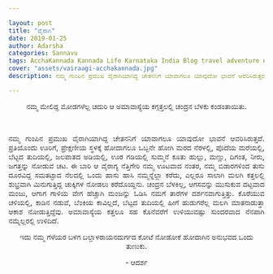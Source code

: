 ```yaml
---

layout: post
title: "ವೈರಾಗಿ"
date: 2019-01-25
author: Adarsha
categories: Sannavu
tags: AcchaKannada Kannada Life Karnataka India Blog travel adventure night vairaagi philosophy peace love nature philosopher
cover: "assets/vairaagi-acchakannada.jpg"
description: ನಮ್ಮ ಗುಂಪಿನ ಪ್ರಮುಖ ವೈರಾಗಿಯಾಗಿದ್ದ ಚೇತನನಿಗೆ ಯಾವಾಗಲೂ ಯಾವುದೋ ಭಾವನೆ ಆವರಿಸಿರುತ್ತದೆ.

---
```


<p align ="center">ನಮ್ಮ ಮೇಲಿದ್ದ ಮೋಡಗಳೆಲ್ಲ ಚದುರಿ ಆ ಅಮಾವಾಸ್ಯೆಯ ಕಗ್ಗತ್ತಲಲ್ಲಿ ಚಂದ್ರನ ಬೆಳಕು ಕಂಡಂತಾಯಿತು.</p><br>
<p align ="justify">ನಮ್ಮ ಗುಂಪಿನ ಪ್ರಮುಖ ವೈರಾಗಿಯಾಗಿದ್ದ ಚೇತನನಿಗೆ ಯಾವಾಗಲೂ ಯಾವುದೋ ಭಾವನೆ ಆವರಿಸಿರುತ್ತದೆ. ಪ್ರತಿಯೊಂದು ಊರಿಗೆ, ಪ್ರೇಕ್ಷಣೀಯ <!--more-->ಸ್ಥಳಕ್ಕೆ ಹೋದಾಗಲೂ ಒಬ್ಬನೇ ಹೋಗಿ ಮರದ ನೆರಳಲ್ಲಿ, ಪೊದೆಯ ಮರೆಯಲ್ಲಿ, ಬೆಟ್ಟದ ತುದಿಯಲ್ಲಿ, ಜಲಪಾತದ ಅಡಿಯಲ್ಲಿ, ಊರ ಗಡಿಯಲ್ಲಿ ಸುಮ್ಮನೆ ಕೂತು ಹುಲ್ಲು, ಮಣ್ಣು, ದಿಗಂತ, ನೀರು, ಜಗತ್ತನ್ನು ನೋಡುವ ಚಟ. ಈ ಬಾರಿ ಆ ವೈರಾಗ್ಯ ನೆತ್ತಿಗೇರಿ ನಮ್ಮ ಊಟವಾದ ನಂತರ, ನಮ್ಮ ಬಿಡಾರಗಳಿಂದ ತುಸು ದೂರವಿದ್ದ ಸಮತಟ್ಟಾದ ನೆಲದಲ್ಲಿ ಒಂದು ಹಾಸು ಹಾಸಿ ನಮ್ಮನ್ನೆಲ್ಲಾ ಕರೆದು, ಎಲ್ಲರೂ ಸಾಲಾಗಿ ಮಲಗಿ ಕತ್ತಲಲ್ಲಿ ಶುಭ್ರವಾಗಿ ಮಿನುಗುತ್ತಿದ್ದ ಚುಕ್ಕಿಗಳ ನೋಡಲು ಕರೆದೊಯ್ದನು. ಚಂದ್ರನ ಬೆಳಕಿಲ್ಲ, ಆಗಸವನ್ನು ಮುಸುಕುವ ದಟ್ಟವಾದ ಮಂಜು, ಆಗಾಗ ಗಾಳಿಯ ವೇಗ ಹೆಚ್ಚಾಗಿ ಮಂಜನ್ನು ಓಡಿಸಿ ನಮಗೆ ತಾರೆಗಳ ದರ್ಶನವಾಗುತ್ತಿತ್ತು. ಕೊರೆಯುವ ಚಳಿಯಲ್ಲಿ, ಕಾಡಿನ ನಡುವೆ, ಬೆಂಕಿಯ ಕಾವಿಲ್ಲದೆ, ಬೆಟ್ಟದ ತುದಿಯಲ್ಲಿ ಹೀಗೆ ಹುಡುಗರೆಲ್ಲ ಮಲಗಿ ಮಾತನಾಡುತ್ತಾ ಆಕಾಶ ನೋಡುತ್ತಿದ್ದೆವು. ಅಮಾವಾಸ್ಯೆಯ ಕತ್ತಲೂ ಸಹ ಕೊನೆವರೆಗೆ ಉಳಿಯುವಷ್ಟು ಸುಂದರವಾದ ನೆನಪಾಗಿ ನಮ್ಮೆಲ್ಲರಲ್ಲಿ ಉಳಿದಿದೆ.</p>

<p align ="center">ಇದು ನಮ್ಮ ಗೆಳೆಯರ ಬಳಗ ಬಲ್ಲಾಳರಾಯನದುರ್ಗದ ಕೋಟೆ ನೋಡೋಕೆ ಹೋದಾಗಿನ ಅನುಭವದ ಒಂದು ತುಣುಕು.</p>

<p align ="center">- ಆದರ್ಶ</p>
